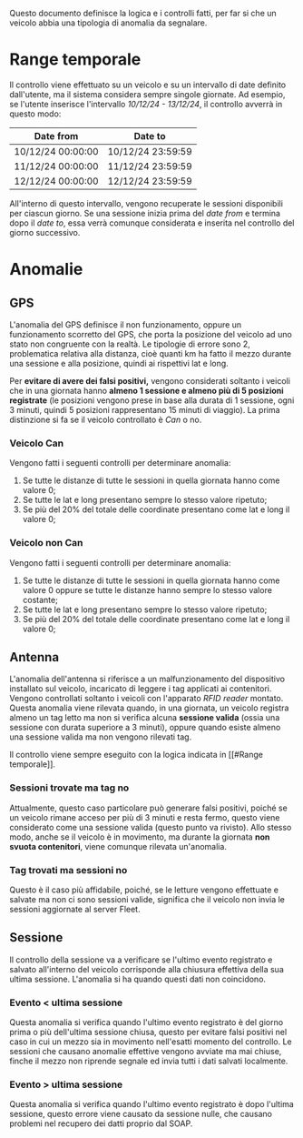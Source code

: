Questo documento definisce la logica e i controlli fatti, per far si che un veicolo abbia una tipologia di anomalia da segnalare.
# Range temporale
Il controllo viene effettuato su un veicolo e su un intervallo di date definito dall'utente, ma il sistema considera sempre singole giornate. Ad esempio, se l'utente inserisce l'intervallo _10/12/24 - 13/12/24_, il controllo avverrà in questo modo:

| Date from         | Date to           |
| ----------------- | ----------------- |
| 10/12/24 00:00:00 | 10/12/24 23:59:59 |
| 11/12/24 00:00:00 | 11/12/24 23:59:59 |
| 12/12/24 00:00:00 | 12/12/24 23:59:59 |
All'interno di questo intervallo, vengono recuperate le sessioni disponibili per ciascun giorno. Se una sessione inizia prima del _date from_ e termina dopo il _date to_, essa verrà comunque considerata e inserita nel controllo del giorno successivo.
# Anomalie
## GPS
L'anomalia del GPS definisce il non funzionamento, oppure un funzionamento scorretto del GPS, che porta la posizione del veicolo ad uno stato non congruente con la realtà.
Le tipologie di errore sono 2, problematica relativa alla distanza, cioè quanti km ha fatto il mezzo durante una sessione e alla posizione, quindi ai rispettivi lat e long.

Per **evitare di avere dei falsi positivi,** vengono considerati soltanto i veicoli che in una giornata hanno **almeno 1 sessione e almeno più di 5 posizioni registrate** (le posizioni vengono prese in base alla durata di 1 sessione, ogni 3 minuti, quindi 5 posizioni rappresentano 15 minuti di viaggio).
La prima distinzione si fa se il veicolo controllato è *Can* o no. 
### Veicolo Can
Vengono fatti i seguenti controlli per determinare anomalia:
1. Se tutte le distanze di tutte le sessioni in quella giornata hanno come valore 0;
2. Se tutte le lat e long presentano sempre lo stesso valore ripetuto;
3. Se più del 20% del totale delle coordinate presentano come lat e long il valore 0;

### Veicolo non Can
Vengono fatti i seguenti controlli per determinare anomalia:
1. Se tutte le distanze di tutte le sessioni in quella giornata hanno come valore 0 oppure se tutte le distanze hanno sempre lo stesso valore costante;
2. Se tutte le lat e long presentano sempre lo stesso valore ripetuto;
3. Se più del 20% del totale delle coordinate presentano come lat e long il valore 0;

## Antenna
L'anomalia dell'antenna si riferisce a un malfunzionamento del dispositivo installato sul veicolo, incaricato di leggere i tag applicati ai contenitori. 
Vengono controllati soltanto i veicoli con l'apparato *RFID reader* montato.
Questa anomalia viene rilevata quando, in una giornata, un veicolo registra almeno un tag letto ma non si verifica alcuna **sessione valida** (ossia una sessione con durata superiore a 3 minuti), oppure quando esiste almeno una sessione valida ma non vengono rilevati tag.

Il controllo viene sempre eseguito con la logica indicata in [[#Range temporale]].
### Sessioni trovate ma tag no
Attualmente, questo caso particolare può generare falsi positivi, poiché se un veicolo rimane acceso per più di 3 minuti e resta fermo, questo viene considerato come una sessione valida (questo punto va rivisto). Allo stesso modo, anche se il veicolo è in movimento, ma durante la giornata **non svuota contenitori**, viene comunque rilevata un'anomalia.
### Tag trovati ma sessioni no
Questo è il caso più affidabile, poiché, se le letture vengono effettuate e salvate ma non ci sono sessioni valide, significa che il veicolo non invia le sessioni aggiornate al server Fleet.
## Sessione
Il controllo della sessione va a verificare se l'ultimo evento registrato e salvato all'interno del veicolo corrisponde alla chiusura effettiva della sua ultima sessione. 
L'anomalia si ha quando questi dati non coincidono. 
### Evento < ultima sessione
Questa anomalia si verifica quando l'ultimo evento registrato è del giorno prima o più dell'ultima sessione chiusa, questo per evitare falsi positivi nel caso in cui un mezzo sia in movimento nell'esatti momento del controllo. 
Le sessioni che causano anomalie effettive vengono avviate ma mai chiuse, finche il mezzo non riprende segnale ed invia tutti i dati salvati localmente.
### Evento > ultima sessione
Questa anomalia si verifica quando l'ultimo evento registrato è dopo l'ultima sessione, questo errore viene causato da sessione nulle, che causano problemi nel recupero dei datti proprio dal SOAP.
